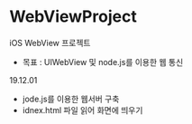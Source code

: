# WebViewProject

iOS WebView 프로젝트
- 목표 : UIWebView 및 node.js를 이용한 웹 통신


19.12.01
- jode.js를 이용한 웹서버 구축
- idnex.html 파일 읽어 화면에 띄우기
